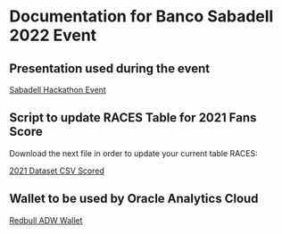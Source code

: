 # Documentation for Banco Sabadell 2022 Event 

## Presentation used during the event

[Sabadell Hackathon Event](https://github.com/operard/bancosabadell2022/blob/main/doc/banco_sabadell_Learn%20Analytics%20and%20Machine%20Learning%20with%20Red%20Bull%2025-OCT-2022.pdf)

## Script to update RACES Table for 2021 Fans Score

Download the next file in order to update your current table RACES:

[2021 Dataset CSV Scored](https://raw.githubusercontent.com/operard/bancosabadell2022/main/doc/races_2021_scored.csv)

## Wallet to be used by Oracle Analytics Cloud 

[Redbull ADW Wallet](https://github.com/operard/learning-library/raw/ghpages/analytics-library/redbull-multitenant/analytics-basic-data-exploration/files/Wallet_RedbullADB.zip)
